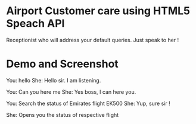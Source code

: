 # Airport Customer care using HTML5 Speach API

Receptionist who will address your default queries. Just speak to her !

# Demo and Screenshot

You: hello
She: Hello sir. I am listening.

You: Can you here me
She: Yes boss, I can here you.

You: Search the status of Emirates flight EK500
She: Yup, sure sir !

She: Opens you the status of respective flight
